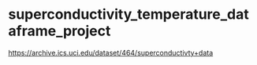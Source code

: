 # superconductivity_temperature_dataframe_project
https://archive.ics.uci.edu/dataset/464/superconductivty+data
